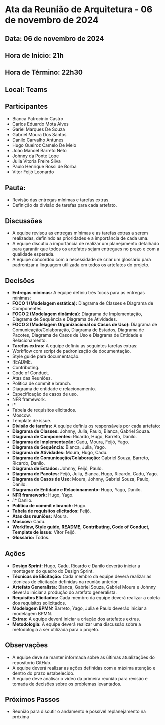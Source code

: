 # Ata da Reunião de Arquitetura - 06 de novembro de 2024

## Data: 06 de novembro de 2024

## Hora de Início: 21h

## Hora de Término: 22h30

## Local: Teams

## Participantes

  - Bianca Patrocínio Castro
  - Carlos Eduardo Mota Alves
  - Gariel Marques De Souza
  - Gabriel Moura Dos Santos
  - Danilo Carvalho Antunes
  - Hugo Queiroz Camelo De Melo
  - João Manoel Barreto Neto
  - Johnny da Ponte Lope
  - Julia Vitoria Freire Silva
  - Paulo Henrique Rossi de Borba
  - Vitor Feijó Leonardo

## Pauta:

  - Revisão das entregas mínimas e tarefas extras.
  - Definição da divisão de tarefas para cada artefato.

## Discussões

  - A equipe revisou as entregas mínimas e as tarefas extras a serem realizadas,  definindo as prioridades e a importância de cada uma. 
  - A equipe discutiu a importância de realizar um planejamento detalhado para garantir que todos os artefatos sejam entregues no prazo e com a qualidade esperada.
  - A equipe concordou com a necessidade de criar um glossário para padronizar a linguagem utilizada em todos os artefatos do projeto.

## Decisões

  - **Entregas mínimas:** A equipe definiu três focos para as entregas mínimas:
  - **FOCO 1 (Modelagem estática):**  Diagrama de Classes e Diagrama de Componentes.
  - **FOCO 2 (Modelagem dinâmica):** Diagrama de Implementação, Diagrama de Sequência e Diagrama de Atividades.
  - **FOCO 3 (Modelagem Organizacional ou Casos de Uso):** Diagrama de Comunicação/Colaboração, Diagrama de Estados, Diagrama de Pacotes, Diagrama de Casos de Uso e Diagrama de Entidade e Relacionamento.
  - **Tarefas extras:** A equipe definiu as seguintes tarefas extras:
  - Workflow com script de padronização de documentação.
  - Style guide para documentação.
  - README.
  - Contributing.
  - Code of Conduct.
  - Atas das Reuniões.
  - Política de commit e branch.
  - Diagrama de entidade e relacionamento.
  - Especificação de casos de uso.
  - NFR framework.
  - i* 
  - Tabela de requisitos elicitados.
  - Moscow.
  - Template de issue.
  - **Divisão de tarefas:**  A equipe definiu os responsáveis por cada artefato:
  - **Diagrama de Classes:** Johnny, Julia, Paulo, Bianca, Gabriel Souza.
  - **Diagrama de Componentes:** Ricardo, Hugo, Barreto, Danilo.
  - **Diagrama de Implementação:** Cadu, Moura, Feijó, Yago.
  - **Diagrama de Sequência:** Bianca, Julia, Yago.
  - **Diagrama de Atividades:** Moura, Hugo, Cadu.
  - **Diagrama de Comunicação/Colaboração:** Gabriel Souza, Barreto, Ricardo, Danilo.
  - **Diagrama de Estados:** Johnny, Feijó, Paulo.
  - **Diagrama de Pacotes:** Feijó, Julia, Bianca, Hugo, Ricardo, Cadu, Yago.
  - **Diagrama de Casos de Uso:** Moura, Johnny, Gabriel Souza, Paulo, Danilo.
  - **Diagrama de Entidade e Relacionamento:** Hugo, Yago, Danilo.
  - **NFR framework:** Hugo, Yago.
  - **i*:** Danilo.
  - **Política de commit e branch:** Hugo.
  - **Tabela de requisitos elicitados:** Feijó.
  - **Atas das reuniões:** Moura.
  - **Moscow:** Cadu.
  - **Workflow, Style guide, README, Contributing, Code of Conduct, Template de issue:** Vítor Feijó.
  - **Glossário:** Todos. 

## Ações

  - **Design Sprint:** Hugo, Cadu, Ricardo e Danilo deverão iniciar a montagem do quadro do Design Sprint.
  - **Técnicas de Elicitação:** Cada membro da equipe deverá realizar as técnicas de elicitação definidas na reunião anterior. 
  - **Artefato Generalista:** Bianca, Gabriel Souza, Gabriel Moura e Johnny deverão iniciar a produção do artefato generalista. 
  - **Requisitos Elicitados:** Cada membro da equipe deverá realizar a coleta dos requisitos solicitados.
  - **Modelagem BPMN:** Barreto, Yago, Julia e Paulo deverão iniciar a modelagem BPMN.
  - **Extras:** A equipe deverá iniciar a criação dos artefatos extras.
  - **Metodologia:** A equipe deverá realizar uma discussão sobre a metodologia a ser utilizada para o projeto. 

## Observações

  - A equipe deve se manter informada sobre as últimas atualizações do repositório GitHub. 
  - A equipe deverá realizar as ações definidas com a máxima atenção e dentro do prazo estabelecido.
  - A equipe deve analisar o vídeo da primeira reunião para revisão e tomada de decisões sobre os problemas levantados. 


## Próximos Passos

  - Reunião para discutir o andamento e possível replanejamento na próxima
